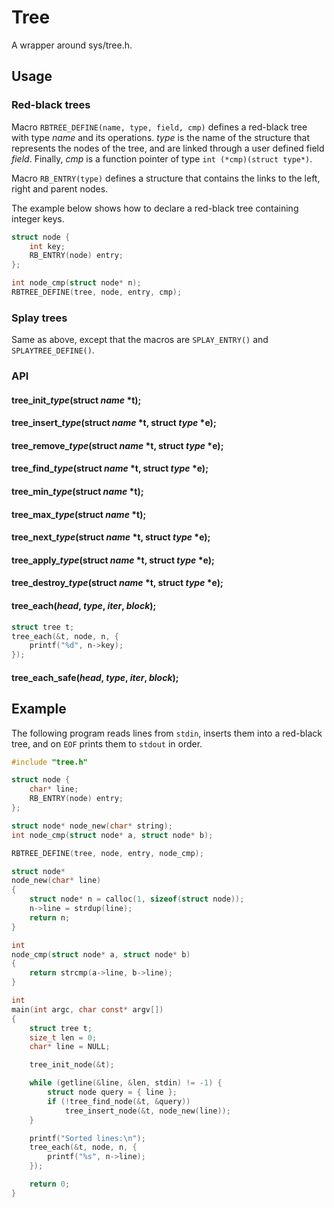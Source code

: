 Tree
====

A wrapper around sys/tree.h.

## Usage

### Red-black trees

Macro ```RBTREE_DEFINE(name, type, field, cmp)``` defines a red-black tree 
with type *name* and its operations. *type* is the name of the structure that 
represents the nodes of the tree, and are linked through a user defined field 
*field*. Finally, *cmp* is a function pointer of type 
```int (*cmp)(struct type*)```.

Macro ```RB_ENTRY(type)``` defines a structure that contains the links to the 
left, right and parent nodes.

The example below shows how to declare a red-black tree containing integer keys.

```c
struct node {
    int key;
    RB_ENTRY(node) entry;
};

int node_cmp(struct node* n);
RBTREE_DEFINE(tree, node, entry, cmp);
```

### Splay trees

Same as above, except that the macros are ```SPLAY_ENTRY()``` and ```SPLAYTREE_DEFINE()```.


### API

#### tree\_init\_*type*(struct *name* \*t);

#### tree\_insert\_*type*(struct *name* \*t, struct *type* \*e);

#### tree\_remove\_*type*(struct *name* \*t, struct *type* \*e);

#### tree\_find\_*type*(struct *name* \*t, struct *type* \*e);

#### tree\_min\_*type*(struct *name* \*t);

#### tree\_max\_*type*(struct *name* \*t);

#### tree\_next\_*type*(struct *name* \*t, struct *type* \*e);

#### tree\_apply\_*type*(struct *name* \*t, struct *type* \*e);

#### tree\_destroy\_*type*(struct *name* \*t, struct *type* \*e);

#### tree\_each(*head*,  *type*, *iter*, *block*);

```c
struct tree t;
tree_each(&t, node, n, {
    printf("%d", n->key);
});
```

#### tree\_each\_safe(*head*,  *type*, *iter*, *block*);


## Example

The following program reads lines from ```stdin```, inserts them into a
red-black tree, and on ```EOF``` prints them to ```stdout``` in order.

```c
#include "tree.h"

struct node {
    char* line;
    RB_ENTRY(node) entry;
};

struct node* node_new(char* string);
int node_cmp(struct node* a, struct node* b);

RBTREE_DEFINE(tree, node, entry, node_cmp);

struct node*
node_new(char* line)
{
    struct node* n = calloc(1, sizeof(struct node));
    n->line = strdup(line);
    return n;
}

int
node_cmp(struct node* a, struct node* b)
{
    return strcmp(a->line, b->line);
}

int
main(int argc, char const* argv[])
{
    struct tree t;
    size_t len = 0;
    char* line = NULL;

    tree_init_node(&t);

    while (getline(&line, &len, stdin) != -1) {
        struct node query = { line };
        if (!tree_find_node(&t, &query))
            tree_insert_node(&t, node_new(line));
    }

    printf("Sorted lines:\n");
    tree_each(&t, node, n, {
        printf("%s", n->line);
    });

    return 0;
}
```
